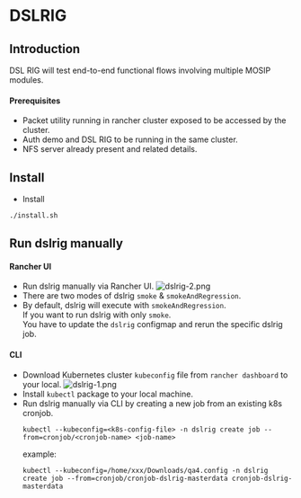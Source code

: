 # DSLRIG

## Introduction
DSL RIG will test end-to-end functional flows involving multiple MOSIP modules.

#### Prerequisites
* Packet utility running in rancher cluster exposed to be accessed by the cluster.
* Auth demo and DSL RIG to be running in the same cluster.
* NFS server already present and related details.

## Install
* Install
```sh
./install.sh
```

## Run dslrig manually

#### Rancher UI
* Run dslrig manually via Rancher UI.
  ![dslrig-2.png](../../docs/images/dslrig-2.png)
* There are two modes of dslrig `smoke` & `smokeAndRegression`.
* By default, dslrig will execute with `smokeAndRegression`. <br>
  If you want to run dslrig with only `smoke`. <br>
  You have to update the `dslrig` configmap and rerun the specific dslrig job.

#### CLI
* Download Kubernetes cluster `kubeconfig` file from `rancher dashboard` to your local.
  ![dslrig-1.png](../../docs/images/dslrig-1.png)
* Install `kubectl` package to your local machine.
* Run dslrig manually via CLI by creating a new job from an existing k8s cronjob.
  ```
  kubectl --kubeconfig=<k8s-config-file> -n dslrig create job --from=cronjob/<cronjob-name> <job-name>
  ```
  example: 
  ```
  kubectl --kubeconfig=/home/xxx/Downloads/qa4.config -n dslrig create job --from=cronjob/cronjob-dslrig-masterdata cronjob-dslrig-masterdata
  ```

  

